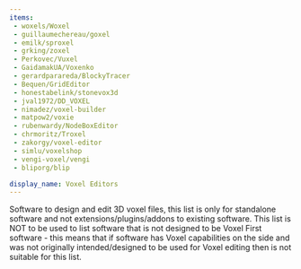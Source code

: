 ```yaml
---
items:
 - woxels/Woxel
 - guillaumechereau/goxel
 - emilk/sproxel
 - grking/zoxel
 - Perkovec/Vuxel
 - GaidamakUA/Voxenko
 - gerardparareda/BlockyTracer
 - Bequen/GridEditor
 - honestabelink/stonevox3d
 - jval1972/DD_VOXEL
 - nimadez/voxel-builder
 - matpow2/voxie
 - rubenwardy/NodeBoxEditor
 - chrmoritz/Troxel
 - zakorgy/voxel-editor
 - simlu/voxelshop
 - vengi-voxel/vengi
 - bliporg/blip

display_name: Voxel Editors
---
```

Software to design and edit 3D voxel files, this list is only for standalone software and not extensions/plugins/addons to existing software. This list is NOT to be used to list software that is not designed to be Voxel First software - this means that if software has Voxel capabilities on the side and was not originally intended/designed to be used for Voxel editing then is not suitable for this list.
